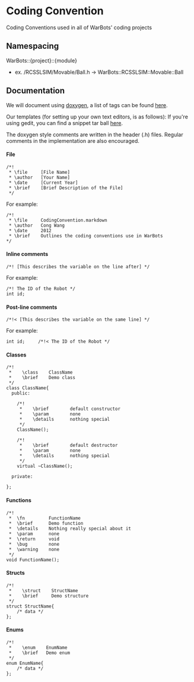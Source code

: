 Coding Convention
=================

Coding Conventions used in all of WarBots' coding projects

Namespacing
-----------
WarBots::{project}::{module}
+ ex. /RCSSLSIM/Movable/Ball.h -> WarBots::RCSSLSIM::Movable::Ball

Documentation
-------------
We will document using [doxygen](http://www.doxygen.org), a list of tags can be found [here](http://www.stack.nl/~dimitri/doxygen/commands.html).

Our templates (for setting up your own text editors, is as follows):
If you're using gedit, you can find a snippet tar ball [here](https://github.com/uWaterloo-IEEE-StudentBranch/WarBots-CodeRepo/blob/master/Documents/SnippetCplusplus.tar.gz).

The doxygen style comments are written in the header (.h) files. Regular comments in the implementation are also encouraged.

#### File
    /*!
     * \file     [File Name]
     * \author   [Your Name]
     * \date     [Current Year]
     * \brief    [Brief Description of the File]
     */
For example:

    /*!
     * \file     CodingConvention.markdown
     * \author   Cong Wang
     * \date     2012
     * \brief    Outlines the coding conventions use in WarBots
    */
#### Inline comments
    /*! [This describes the variable on the line after] */
For example:

    /*! The ID of the Robot */
    int id;
#### Post-line comments
    /*!< [This describes the variable on the same line] */
For example:

    int id;     /*!< The ID of the Robot */
#### Classes
    /*!
     *    \class    ClassName
     *    \brief    Demo class
     */
    class ClassName{
      public:
      
        /*!
         *    \brief        default constructor
         *    \param        none
         *    \details      nothing special
         */
        ClassName();
            
        /*!
         *    \brief        default destructor
         *    \param        none
         *    \details      nothing special
         */    
        virtual ~ClassName();
    
      private:
        
    };
#### Functions
    /*! 
     *  \fn         FunctionName
     *  \brief      Demo function
     *  \details    Nothing really special about it
     *  \param      none
     *  \return     void
     *  \bug        none
     *  \warning    none
     */
    void FunctionName();
#### Structs
    /*!
     *    \struct    StructName
     *    \brief     Demo structure
     */
    struct StructName{
        /* data */
    };
#### Enums
    /*!
     *    \enum    EnumName
     *    \brief   Demo enum
     */
    enum EnumName{
        /* data */
    };
